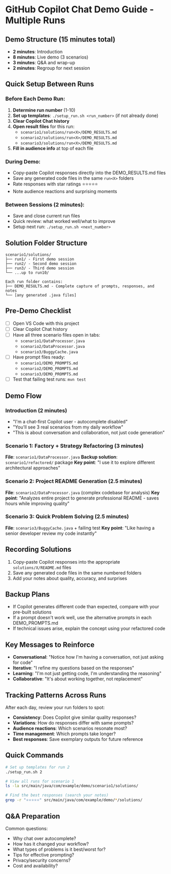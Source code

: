 # GitHub Copilot Chat Demo Guide - Multiple Runs

## Demo Structure (15 minutes total)
- **2 minutes**: Introduction 
- **8 minutes**: Live demo (3 scenarios)
- **3 minutes**: Q&A and wrap-up
- **2 minutes**: Regroup for next session

## Quick Setup Between Runs

### Before Each Demo Run:
1. **Determine run number** (1-10)
2. **Set up templates**: `./setup_run.sh <run_number>` (if not already done)
3. **Clear Copilot Chat history** 
4. **Open result files** for this run:
   - `scenario1/solutions/run<X>/DEMO_RESULTS.md`
   - `scenario2/solutions/run<X>/DEMO_RESULTS.md`
   - `scenario3/solutions/run<X>/DEMO_RESULTS.md`
5. **Fill in audience info** at top of each file

### During Demo:
- Copy-paste Copilot responses directly into the DEMO_RESULTS.md files
- Save any generated code files in the same `run<X>` folders
- Rate responses with star ratings ⭐⭐⭐⭐⭐
- Note audience reactions and surprising moments

### Between Sessions (2 minutes):
- Save and close current run files
- Quick review: what worked well/what to improve
- Setup next run: `./setup_run.sh <next_number>`

## Solution Folder Structure
```
scenario1/solutions/
├── run1/ - First demo session
├── run2/ - Second demo session  
├── run3/ - Third demo session
└── ...up to run10/

Each run folder contains:
├── DEMO_RESULTS.md - Complete capture of prompts, responses, and notes
└── [any generated .java files]
```

## Pre-Demo Checklist
- [ ] Open VS Code with this project
- [ ] Clear Copilot Chat history
- [ ] Have all three scenario files open in tabs:
  - `scenario1/DataProcessor.java`
  - `scenario2/DataProcessor.java` 
  - `scenario3/BuggyCache.java`
- [ ] Have prompt files ready:
  - `scenario1/DEMO_PROMPTS.md`
  - `scenario2/DEMO_PROMPTS.md`
  - `scenario3/DEMO_PROMPTS.md`
- [ ] Test that failing test runs: `mvn test`

## Demo Flow

### Introduction (2 minutes)
- "I'm a chat-first Copilot user - autocomplete disabled"
- "You'll see 3 real scenarios from my daily workflow"
- "This is about conversation and collaboration, not just code generation"

### Scenario 1: Factory + Strategy Refactoring (3 minutes)
**File**: `scenario1/DataProcessor.java`
**Backup solution**: `scenario1/refactored/` package
**Key point**: "I use it to explore different architectural approaches"

### Scenario 2: Project README Generation (2.5 minutes)  
**File**: `scenario2/DataProcessor.java` (complex codebase for analysis)
**Key point**: "Analyzes entire project to generate professional README - saves hours while improving quality"

### Scenario 3: Quick Problem Solving (2.5 minutes)
**File**: `scenario3/BuggyCache.java` + failing test
**Key point**: "Like having a senior developer review my code instantly"

## Recording Solutions
1. Copy-paste Copilot responses into the appropriate `solutions/X/README.md` files
2. Save any generated code files in the same numbered folders
3. Add your notes about quality, accuracy, and surprises

## Backup Plans
- If Copilot generates different code than expected, compare with your pre-built solutions
- If a prompt doesn't work well, use the alternative prompts in each DEMO_PROMPTS.md
- If technical issues arise, explain the concept using your refactored code

## Key Messages to Reinforce
- **Conversational**: "Notice how I'm having a conversation, not just asking for code"
- **Iterative**: "I refine my questions based on the responses"
- **Learning**: "I'm not just getting code, I'm understanding the reasoning"
- **Collaborative**: "It's about working together, not replacement"

## Tracking Patterns Across Runs
After each day, review your run folders to spot:
- **Consistency**: Does Copilot give similar quality responses?
- **Variations**: How do responses differ with same prompts?
- **Audience reactions**: Which scenarios resonate most?
- **Time management**: Which prompts take longer?
- **Best responses**: Save exemplary outputs for future reference

## Quick Commands
```bash
# Set up templates for run 2
./setup_run.sh 2

# View all runs for scenario 1
ls -la src/main/java/com/example/demo/scenario1/solutions/

# Find the best responses (search your notes)
grep -r "⭐⭐⭐⭐⭐" src/main/java/com/example/demo/*/solutions/
```

## Q&A Preparation
Common questions:
- Why chat over autocomplete?
- How has it changed your workflow?
- What types of problems is it best/worst for?
- Tips for effective prompting?
- Privacy/security concerns?
- Cost and availability?
